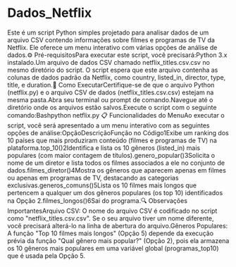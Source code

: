 # Dados_Netflix

Este é um script Python simples projetado para analisar dados de um arquivo CSV contendo informações sobre filmes e programas de TV da Netflix. Ele oferece um menu interativo com várias opções de análise de dados.⚙️ Pré-requisitosPara executar este script, você precisará:Python 3.x instalado.Um arquivo de dados CSV chamado netflix_titles.csv.csv no mesmo diretório do script. O script espera que este arquivo contenha as colunas de dados padrão da Netflix, como country, listed_in, director, type, title, e duration.🚀 Como ExecutarCertifique-se de que o arquivo Python (netflix.py) e o arquivo CSV de dados (netflix_titles.csv.csv) estejam na mesma pasta.Abra seu terminal ou prompt de comando.Navegue até o diretório onde os arquivos estão salvos.Execute o script com o seguinte comando:Bashpython netflix.py
📋 Funcionalidades do MenuAo executar o script, você será apresentado a um menu interativo com as seguintes opções de análise:OpçãoDescriçãoFunção no Código1Exibe um ranking dos 10 países que mais produziram conteúdo (filmes e programas de TV) na plataforma.top_10()2Identifica e lista os 10 gêneros (listed_in) mais populares (com maior contagem de títulos).genero_popular()3Solicita o nome de um diretor e lista todos os filmes associados a ele no conjunto de dados.filmes_diretor()4Mostra os gêneros que aparecem apenas em filmes ou apenas em programas de TV, destacando as categorias exclusivas.generos_comuns()5Lista os 10 filmes mais longos que pertencem a qualquer um dos gêneros populares (os top 10) identificados na Opção 2.filmes_longos()6Sai do programa.🔍 Observações ImportantesArquivo CSV: O nome do arquivo CSV é codificado no script como "netflix_titles.csv.csv". Se o seu arquivo tiver um nome diferente, você precisará alterá-lo na linha de abertura do arquivo.Gêneros Populares: A função "Top 10 filmes mais longos" (Opção 5) depende da execução prévia da função "Qual gênero mais popular?" (Opção 2), pois ela armazena os 10 gêneros mais populares em uma variável global (programas_top10) que é usada pela Opção 5.
